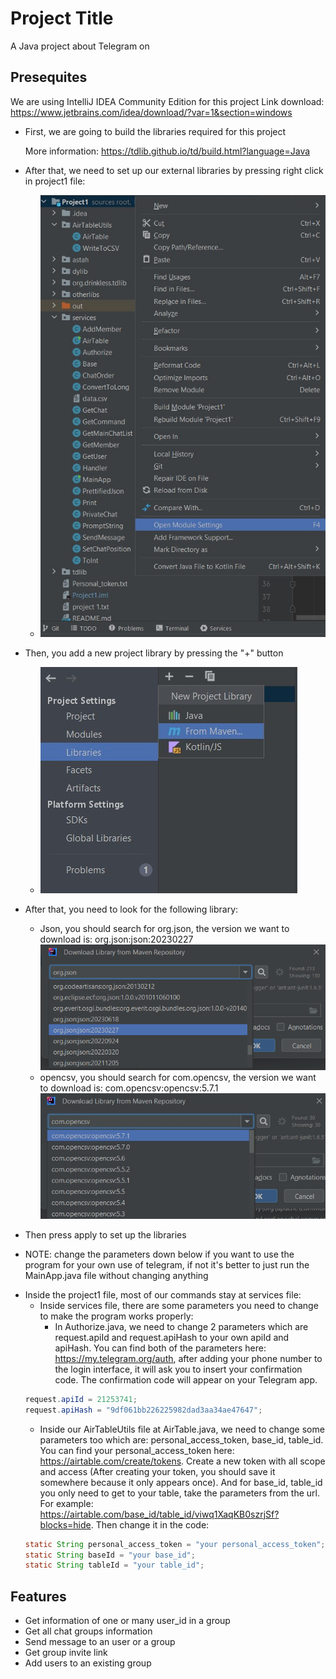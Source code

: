 
# Project Title

A Java project about Telegram on  


## Presequites
We are using IntelliJ IDEA Community Edition for this project
Link download: https://www.jetbrains.com/idea/download/?var=1&section=windows

- First, we are going to build the libraries required for this project

    More information: https://tdlib.github.io/td/build.html?language=Java
- After that, we need to set up our external libraries by pressing right click in project1 file:
    - ![external_libraries_1](https://github.com/dumbled00r/Project1/blob/develop_2/img/external_lib_1.jpg)
- Then, you add a new project library by pressing the "+" button
    - ![external_libraries_2](https://github.com/dumbled00r/Project1/blob/develop_2/img/external_lib_2.jpg)
- After that, you need to look for the following library:
    - Json, you should search for org.json, the version we want to download is: org.json:json:20230227
      ![org.json](https://github.com/dumbled00r/Project1/blob/develop_2/img/org.json.jpg)
    - opencsv, you should search for com.opencsv, the version we want to download is: com.opencsv:opencsv:5.7.1
      ![opencsv](https://github.com/dumbled00r/Project1/blob/develop_2/img/opencsv.jpg)
- Then press apply to set up the libraries
  
* NOTE: change the parameters down below if you want to use the program for your own use of telegram, if not it's better to just run the MainApp.java file without changing anything
- Inside the project1 file, most of our commands stay at services file:
    - Inside services file, there are some parameters you need to change to make the program works properly: 
        - In Authorize.java, we need to change 2 parameters which are request.apiId and request.apiHash to your own apiId and apiHash. You can find both of the parameters here: https://my.telegram.org/auth, after adding your phone number to the login interface, it will ask you to insert your confirmation code. The confirmation code will appear on your Telegram app.
    ```java
    request.apiId = 21253741;
    request.apiHash = "9df061bb226225982dad3aa34ae47647";
    ```
    - Inside our AirTableUtils file at AirTable.java, we need to change some parameters too which are: personal_access_token, base_id, table_id. You can find your personal_access_token here: https://airtable.com/create/tokens. Create a new token with all scope and access (After creating your token, you should save it somewhere because it only appears once). And for base_id, table_id you only need to get to your table, take the parameters from the url. For example: https://airtable.com/base_id/table_id/viwq1XaqKB0szrjSf?blocks=hide. Then change it in the code:
    ```java
    static String personal_access_token = "your personal_access_token";
    static String baseId = "your base_id";
    static String tableId = "your table_id";
    ```
      
## Features

- Get information of one or many user_id in a group
- Get all chat groups information
- Send message to an user or a group
- Get group invite link
- Add users to an existing group





